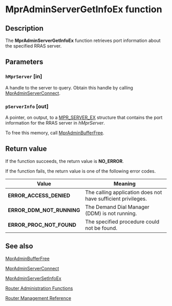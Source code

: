 # MprAdminServerGetInfoEx function

## Description

The
**MprAdminServerGetInfoEx** function retrieves port information about the specified RRAS server.

## Parameters

### `hMprServer` [in]

A handle to the server to query. Obtain this handle by calling [MprAdminServerConnect](https://learn.microsoft.com/windows/desktop/api/mprapi/nf-mprapi-mpradminserverconnect).

### `pServerInfo` [out]

A pointer, on output, to a [MPR_SERVER_EX](https://learn.microsoft.com/windows/desktop/api/mprapi/ns-mprapi-mpr_server_ex0) structure that contains the port information for the RRAS server in *hMprServer*.

To free this memory, call [MprAdminBufferFree](https://learn.microsoft.com/windows/desktop/api/mprapi/nf-mprapi-mpradminbufferfree).

## Return value

If the function succeeds, the return value is **NO_ERROR**.

If the function fails, the return value is one of the following error codes.

| Value | Meaning |
| --- | --- |
| **ERROR_ACCESS_DENIED** | The calling application does not have sufficient privileges. |
| **ERROR_DDM_NOT_RUNNING** | The Demand Dial Manager (DDM) is not running. |
| **ERROR_PROC_NOT_FOUND** | The specified procedure could not be found. |

## See also

[MprAdminBufferFree](https://learn.microsoft.com/windows/desktop/api/mprapi/nf-mprapi-mpradminbufferfree)

[MprAdminServerConnect](https://learn.microsoft.com/windows/desktop/api/mprapi/nf-mprapi-mpradminserverconnect)

[MprAdminServerSetInfoEx](https://learn.microsoft.com/windows/desktop/api/mprapi/nf-mprapi-mpradminserversetinfoex)

[Router Administration Functions](https://learn.microsoft.com/windows/desktop/RRAS/router-administration-functions)

[Router Management Reference](https://learn.microsoft.com/windows/desktop/RRAS/router-management-reference)